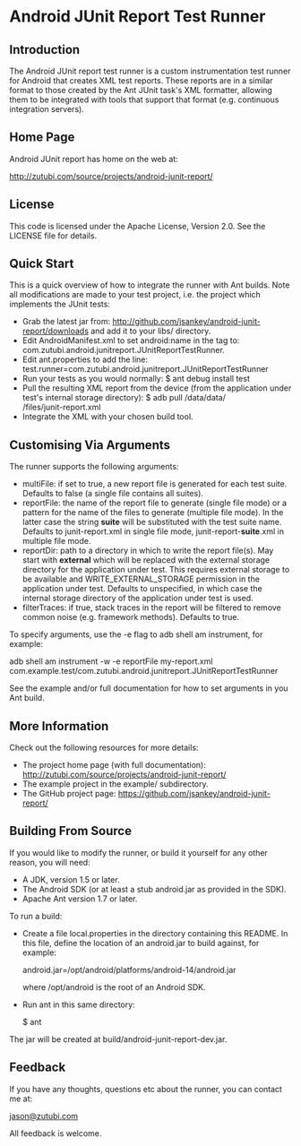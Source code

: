 Android JUnit Report Test Runner
================================

Introduction
------------

The Android JUnit report test runner is a custom instrumentation test
runner for Android that creates XML test reports.  These reports are
in a similar format to those created by the Ant JUnit task's XML
formatter, allowing them to be integrated with tools that support that
format (e.g. continuous integration servers).

Home Page
---------

Android JUnit report has home on the web at:

http://zutubi.com/source/projects/android-junit-report/

License
-------

This code is licensed under the Apache License, Version 2.0.  See the
LICENSE file for details.

Quick Start
-----------

This is a quick overview of how to integrate the runner with Ant
builds. Note all modifications are made to your test project, i.e. the
project which implements the JUnit tests:

  * Grab the latest jar from:
      http://github.com/jsankey/android-junit-report/downloads
    and add it to your libs/ directory.
  * Edit AndroidManifest.xml to set android:name in the
    <instrumentation> tag to:
      com.zutubi.android.junitreport.JUnitReportTestRunner.
  * Edit ant.properties to add the line:
      test.runner=com.zutubi.android.junitreport.JUnitReportTestRunner
  * Run your tests as you would normally:
      $ ant debug install test
  * Pull the resulting XML report from the device (from the application
    under test's internal storage directory):
      $ adb pull /data/data/<main app package>/files/junit-report.xml
  * Integrate the XML with your chosen build tool.
  
Customising Via Arguments
-------------------------

The runner supports the following arguments:

  * multiFile: if set to true, a new report file is generated for each
    test suite.  Defaults to false (a single file contains all suites).
  * reportFile: the name of the report file to generate (single file
    mode) or a pattern for the name of the files to generate (multiple
    file mode).  In the latter case the string __suite__ will be
    substituted with the test suite name.  Defaults to junit-report.xml
    in single file mode, junit-report-__suite__.xml in multiple file
    mode.
  * reportDir: path to a directory in which to write the report
    file(s).  May start with __external__ which will be replaced with
    the external storage directory for the application under test.
    This requires external storage to be available and
    WRITE_EXTERNAL_STORAGE permission in the application under test.
    Defaults to unspecified, in which case the internal storage
    directory of the application under test is used.
  * filterTraces: if true, stack traces in the report will be filtered
    to remove common noise (e.g. framework methods).  Defaults to true.

To specify arguments, use the -e flag to adb shell am instrument, for
example:

adb shell am instrument -w -e reportFile my-report.xml \
  com.example.test/com.zutubi.android.junitreport.JUnitReportTestRunner

See the example and/or full documentation for how to set arguments in
you Ant build.

More Information
----------------

Check out the following resources for more details:

  * The project home page (with full documentation):
      http://zutubi.com/source/projects/android-junit-report/
  * The example project in the example/ subdirectory.
  * The GitHub project page:
      https://github.com/jsankey/android-junit-report/

Building From Source
--------------------

If you would like to modify the runner, or build it yourself for any
other reason, you will need:

  * A JDK, version 1.5 or later.
  * The Android SDK (or at least a stub android.jar as provided in the
    SDK).
  * Apache Ant version 1.7 or later.

To run a build:

  * Create a file local.properties in the directory containing this
    README.  In this file, define the location of an android.jar to
    build against, for example:

    android.jar=/opt/android/platforms/android-14/android.jar

    where /opt/android is the root of an Android SDK.

  * Run ant in this same directory:

    $ ant

The jar will be created at build/android-junit-report-dev.jar.

Feedback
-------

If you have any thoughts, questions etc about the runner, you can
contact me at:

  jason@zutubi.com

All feedback is welcome.
